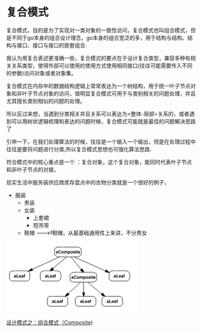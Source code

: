 # 复合模式

复合模式，目的是为了实现对一类对象的一致性访问，复合模式也叫组合模式，但是不同于go本身的组合设计理念，go本身的组合宽泛的多，用于结构与结构、结构与接口、接口与接口的嵌套组合.

我认为用复合表述更准确一些，复合模式的要点在于设计复合类型，兼容多种有相关关系类型，使得外部可以使用的使用方式使用相同接口(往往可能需要传入不同的参数)访问对象或者对象集。

复合模式在内存中的数据结构逻辑上常常表达为一个树结构，用于统一叶子节点对象和非叶子节点对象的访问，很明显复合模式可用于与类别相关的问题处理，并且尤其擅长类别相似的问题的处理。

所以反过来想，当遇到分类相关并且关系可以表达为<整体-局部>关系的，或者遇到可以用树状逻辑梳理和表达的问题时候，复合模式可能就是最佳的问题解决思路了

引申一下，在我们处理算法的时候，往往是一个输入一个输出，但是在处理过程中往往是要将问题进行分类,所以复合模式思想也可强化算法思路.

符合模式中的核心重点是一个 ：复合对象，这个复合对象，能同时代表叶子节点和非叶子节点的对接。


现实生活中服务装供应商库存盘点中的衣物分类就是一个很好的例子，

- 服装
  - 男装
  - 女装
      - 上套裙
      - 短吊带
  - 鞋帽   --->f鞋帽，从最基础通用性上来讲，不分男女

![一个示例](../../images/Composite.png)


[设计模式之：组合模式（Composite)](https://www.cnblogs.com/dragonflyyi/p/5043144.html)
